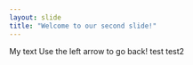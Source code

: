 ```yaml
---
layout: slide
title: "Welcome to our second slide!"
---
```

My text
Use the left arrow to go back!
test
test2
